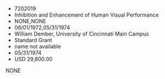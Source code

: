 * 7202019
* Inhibition and Enhancement of Human Visual Performance
* NONE,NONE
* 06/01/1972,05/31/1974
* William Dember, University of Cincinnati Main Campus
* Standard Grant
*   name not available
* 05/31/1974
* USD 29,800.00

NONE
